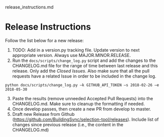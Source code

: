 release_instructions.md

# Release Instructions

Follow the list below for a new release:

1. TODO: Add in a version.py tracking file. Update version to next appropriate version. Always use MAJOR.MINOR.RELEASE.
2. Run the ``docs/scripts/change_log.py`` script and add the changes to the CHANGELOG.md file for the range of time between last release and this release. Only add the *Closed Issues*. Also make sure that all the pull requests have a related Issue in order to be included in the change log.

```
python docs/scripts/change_log.py –k GITHUB_API_TOKEN –s 2018-02-26 –e 2018-05-30
```

3. Paste the results (remove unneeded Accepted Pull Requests) into the CHANGELOG.md. Make sure to cleanup the formatting if needed.
4. Once develop passes, then create a new PR from develop to master.
5. Draft new Release from Github (https://github.com/BuildingSync/selection-tool/releases). Include list of changes since previous release (i.e., the content in the CHANGELOG.md)
